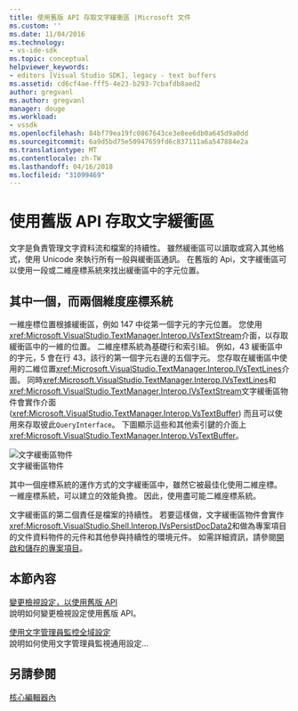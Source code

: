 ```yaml
---
title: 使用舊版 API 存取文字緩衝區 |Microsoft 文件
ms.custom: ''
ms.date: 11/04/2016
ms.technology:
- vs-ide-sdk
ms.topic: conceptual
helpviewer_keywords:
- editors [Visual Studio SDK], legacy - text buffers
ms.assetid: cd6cf4ae-fff5-4e23-b293-7cbafdb8aed2
author: gregvanl
ms.author: gregvanl
manager: douge
ms.workload:
- vssdk
ms.openlocfilehash: 84bf79ea19fc0867643ce3e8ee6db0a645d9a0dd
ms.sourcegitcommit: 6a9d5bd75e50947659fd6c837111a6a547884e2a
ms.translationtype: MT
ms.contentlocale: zh-TW
ms.lasthandoff: 04/16/2018
ms.locfileid: "31099469"
---
```

# <a name="accessing-the-text-buffer-by-using-the-legacy-api"></a>使用舊版 API 存取文字緩衝區
文字是負責管理文字資料流和檔案的持續性。 雖然緩衝區可以讀取或寫入其他格式，使用 Unicode 來執行所有一般與緩衝區通訊。 在舊版的 Api，文字緩衝區可以使用一段或二維座標系統來找出緩衝區中的字元位置。  
  
## <a name="one--and-two-dimension-coordinate-systems"></a>其中一個，而兩個維度座標系統  
 一維座標位置根據緩衝區，例如 147 中從第一個字元的字元位置。 您使用<xref:Microsoft.VisualStudio.TextManager.Interop.IVsTextStream>介面，以存取緩衝區中的一維的位置。 二維座標系統為基礎行和索引組。 例如，43 緩衝區中的字元，5 會在行 43，該行的第一個字元右邊的五個字元。 您存取在緩衝區中使用的二維位置<xref:Microsoft.VisualStudio.TextManager.Interop.IVsTextLines>介面。 同時<xref:Microsoft.VisualStudio.TextManager.Interop.IVsTextLines>和<xref:Microsoft.VisualStudio.TextManager.Interop.IVsTextStream>文字緩衝區物件會實作介面 (<xref:Microsoft.VisualStudio.TextManager.Interop.VsTextBuffer>) 而且可以使用來存取彼此`QueryInterface`。 下圖顯示這些和其他索引鍵的介面上<xref:Microsoft.VisualStudio.TextManager.Interop.VsTextBuffer>。  
  
 ![文字緩衝區物件](../extensibility/media/vstextbuffer.gif "vsTextBuffer")  
文字緩衝區物件  
  
 其中一個座標系統的運作方式的文字緩衝區中，雖然它被最佳化使用二維座標。 一維座標系統，可以建立的效能負擔。 因此，使用盡可能二維座標系統。  
  
 文字緩衝區的第二個責任是檔案的持續性。 若要這樣做，文字緩衝區物件會實作<xref:Microsoft.VisualStudio.Shell.Interop.IVsPersistDocData2>和做為專案項目的文件資料物件的元件和其他參與持續性的環境元件。 如需詳細資訊，請參閱[開啟和儲存的專案項目](../extensibility/internals/opening-and-saving-project-items.md)。  
  
## <a name="in-this-section"></a>本節內容  
 [變更檢視設定，以使用舊版 API](../extensibility/changing-view-settings-by-using-the-legacy-api.md)  
 說明如何變更檢視設定使用舊版 API。  
  
 [使用文字管理員監控全域設定](../extensibility/using-the-text-manager-to-monitor-global-settings.md)  
 說明如何使用文字管理員監視通用設定...  
  
## <a name="see-also"></a>另請參閱  
 [核心編輯器內](../extensibility/inside-the-core-editor.md)